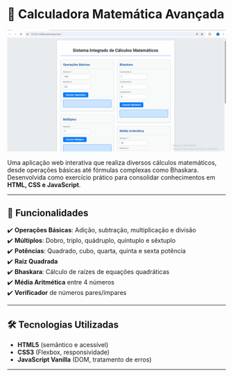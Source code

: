 # 🧮 Calculadora Matemática Avançada

![Preview da Calculadora](calculadora.gif) 

Uma aplicação web interativa que realiza diversos cálculos matemáticos, desde operações básicas até fórmulas complexas como Bhaskara. Desenvolvida como exercício prático para consolidar conhecimentos em **HTML, CSS e JavaScript**.

---
## 🚀 Funcionalidades


✔️ **Operações Básicas**: Adição, subtração, multiplicação e divisão  
✔️ **Múltiplos**: Dobro, triplo, quádruplo, quíntuplo e sêxtuplo  
✔️ **Potências**: Quadrado, cubo, quarta, quinta e sexta potência  
✔️ **Raiz Quadrada**  
✔️ **Bhaskara**: Cálculo de raízes de equações quadráticas  
✔️ **Média Aritmética** entre 4 números  
✔️ **Verificador** de números pares/ímpares

---
## 🛠️ Tecnologias Utilizadas

- **HTML5** (semântico e acessível)  
- **CSS3** (Flexbox, responsividade)  
- **JavaScript Vanilla** (DOM, tratamento de erros)

---